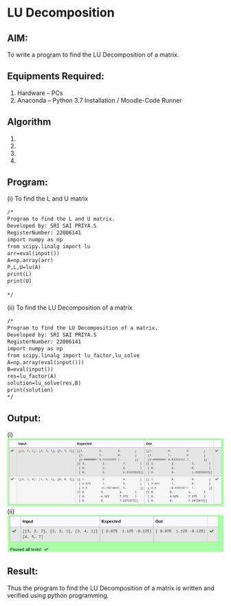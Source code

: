 # LU Decomposition 

## AIM:
To write a program to find the LU Decomposition of a matrix.

## Equipments Required:
1. Hardware – PCs
2. Anaconda – Python 3.7 Installation / Moodle-Code Runner

## Algorithm
1. 
2. 
3. 
4. 

## Program:
(i) To find the L and U matrix
```
/*
Program to find the L and U matrix.
Developed by: SRI SAI PRIYA.S
RegisterNumber: 22006141
import numpy as np
from scipy.linalg import lu 
arr=eval(input())
A=np.array(arr)
P,L,U=lu(A)
print(L)
print(U)

*/
```
(ii) To find the LU Decomposition of a matrix
```
/*
Program to find the LU Decomposition of a matrix.
Developed by: SRI SAI PRIYA.S
RegisterNumber: 22006141
import numpy as np
from scipy.linalg import lu_factor,lu_solve
A=np.array(eval(input()))
B=eval(input())
res=lu_factor(A)
solution=lu_solve(res,B)
print(solution)
*/
```

## Output:
(i)![lu decomposition](/Screenshot%20from%202023-01-10%2015-46-54.png)
(ii)
![OUTPUT](/Screenshot%20from%202023-01-10%2015-48-09.png)

## Result:
Thus the program to find the LU Decomposition of a matrix is written and verified using python programming.

